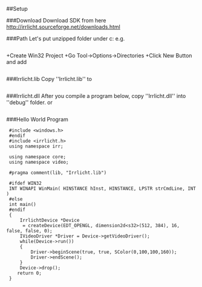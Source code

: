 
##Setup

###Download
Download SDK from here
http://irrlicht.sourceforge.net/downloads.html

###Path
Let's put unzipped folder under c:
e.g.
```irrlicht
 ```
+Create Win32 Project
+Go Tool->Options->Directories
+Click New Button and add 
```irrlicht
 ```

###Irrlicht.lib
Copy ''Irrlicht.lib'' to
```irrlicht
 ```
###Irrlicht.dll
After you compile a program below, copy ''Irrlicht.dll''
into ''debug'' folder. or 
```irrlicht
 ```

###Hello World Program

```irrlicht
 #include <windows.h>
 #endif
 #include <irrlicht.h>
 using namespace irr;
 
 using namespace core;
 using namespace video;
 
 #pragma comment(lib, "Irrlicht.lib")
 
 #ifdef WIN32
 INT WINAPI WinMain( HINSTANCE hInst, HINSTANCE, LPSTR strCmdLine, INT )
 #else
 int main()
 #endif
 {
     IrrlichtDevice *Device 
      = createDevice(EDT_OPENGL, dimension2d<s32>(512, 384), 16, false, false, 0);
     IVideoDriver *Driver = Device->getVideoDriver();
     while(Device->run())
     {
         Driver->beginScene(true, true, SColor(0,100,100,160));
         Driver->endScene();
     }
     Device->drop();
 	return 0;
 }
 ```




